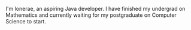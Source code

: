 I'm lonerae, an aspiring Java developer. I have finished my undergrad on Mathematics and currently waiting for my postgraduate on Computer Science to start.

<!---
lonerae/lonerae is a ✨ special ✨ repository because its `README.md` (this file) appears on your GitHub profile.
You can click the Preview link to take a look at your changes.
--->
